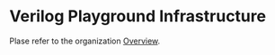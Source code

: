 # Verilog Playground Infrastructure

Plase refer to the organization [Overview](https://github.com/verilog-playground).
